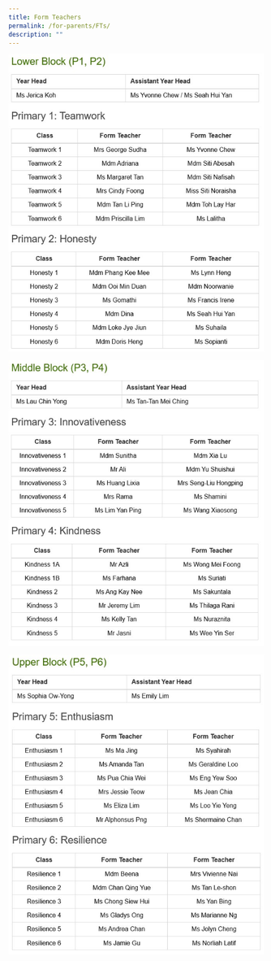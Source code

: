 ```yaml
---
title: Form Teachers
permalink: /for-parents/FTs/
description: ""
---
```

![](/images/Form%20Teachers/p1p2%20fts.jpg)

![](/images/Form%20Teachers/p3p4%20fts%20t3.jpg)

![](/images/Form%20Teachers/p5p6%20fts%20t3.jpg)